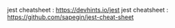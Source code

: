 jest cheatsheet : https://devhints.io/jest
jest cheatsheet : https://github.com/sapegin/jest-cheat-sheet

